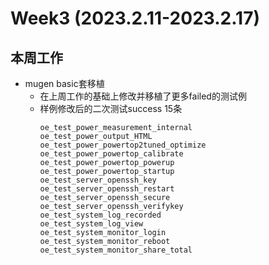 # Week3 (2023.2.11-2023.2.17)
## 本周工作
- mugen basic套移植
    - 在上周工作的基础上修改并移植了更多failed的测试例
    - 样例修改后的二次测试success 15条
        ```
        oe_test_power_measurement_internal
        oe_test_power_output_HTML
        oe_test_power_powertop2tuned_optimize
        oe_test_power_powertop_calibrate
        oe_test_power_powertop_powerup
        oe_test_power_powertop_startup
        oe_test_server_openssh_key
        oe_test_server_openssh_restart
        oe_test_server_openssh_secure
        oe_test_server_openssh_verifykey
        oe_test_system_log_recorded
        oe_test_system_log_view
        oe_test_system_monitor_login
        oe_test_system_monitor_reboot
        oe_test_system_monitor_share_total
        ```